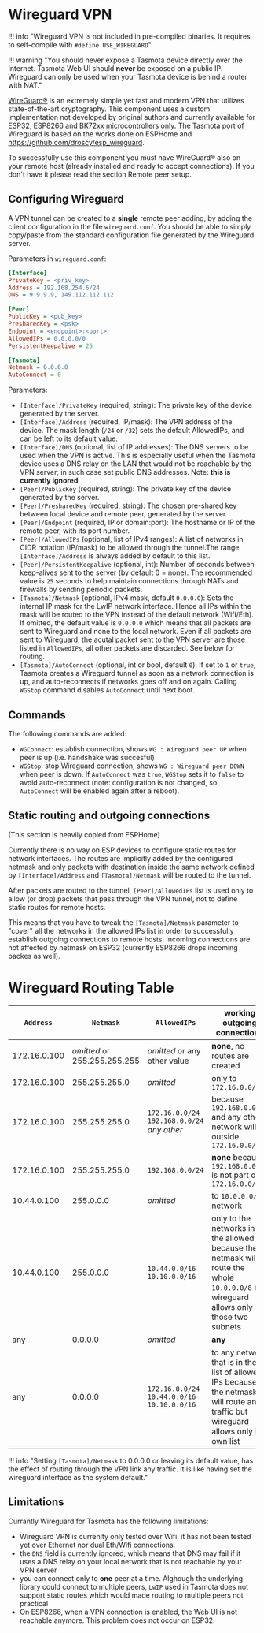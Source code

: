 # Wireguard VPN

!!! info "Wireguard VPN is not included in pre-compiled binaries. It requires to self-compile with `#define USE_WIREGUARD`"

!!! warning "You should never expose a Tasmota device directly over the Internet. Tasmota Web UI should **never** be exposed on a public IP. Wireguard can only be used when your Tasmota device is behind a router with NAT."

[WireGuard®](https://www.wireguard.com/) is an extremely simple yet fast and modern VPN that utilizes state-of-the-art cryptography. This component uses a custom implementation not developed by original authors and currently available for ESP32, ESP8266 and BK72xx microcontrollers only. The Tasmota port of Wireguard is based on the works done on ESPHome and https://github.com/droscy/esp_wireguard.

To successfully use this component you must have WireGuard® also on your remote host (already installed and ready to accept connections). If you don't have it please read the section Remote peer setup.

## Configuring Wireguard

A VPN tunnel can be created to a **single** remote peer adding, by adding the client configuration in the file `wireguard.conf`. You should be able to simply copy/paste from the standard configuration file generated by the Wireguard server.

Parameters in `wireguard.conf`:

```ini
[Interface]
PrivateKey = <priv_key>
Address = 192.168.254.6/24
DNS = 9.9.9.9, 149.112.112.112

[Peer]
PublicKey = <pub_key>
PresharedKey = <psk>
Endpoint = <endpoint>:<port>
AllowedIPs = 0.0.0.0/0
PersistentKeepalive = 25

[Tasmota]
Netmask = 0.0.0.0
AutoConnect = 0
```

Parameters:

- `[Interface]/PrivateKey` (required, string): The private key of the device generated by the server.
- `[Interface]/Address` (required, IP/mask): The VPN address of the device. The mask length (`/24` or `/32`) sets the default AllowedIPs, and can be left to its default value.
- `[Interface]/DNS` (optional, list of IP addresses): The DNS servers to be used when the VPN is active. This is especially useful when the Tasmota device uses a DNS relay on the LAN that would not be reachable by the VPN server; in such case set public DNS addresses. Note: **this is currently ignored** 
- `[Peer]/PublicKey` (required, string): The private key of the device generated by the server.
- `[Peer]/PresharedKey` (required, string): The chosen pre-shared key between local device and remote peer, generated by the server.
- `[Peer]/Endpoint` (required, IP or domain:port): The hostname or IP of the remote peer, with its port number.<!-- T Default port number is `51820`.-->
- `[Peer]/AllowedIPs` (optional, list of IPv4 ranges): A list of networks in CIDR notation (IP/mask) to be allowed through the tunnel.<!--  Any host (0.0.0.0/0) will be allowed if this parameter is omitted. -->The range `[Interface]/Address` is always added by default to this list.
- `[Peer]/PersistentKeepalive` (optional, int): Number of seconds between keep-alives sent to the server (by default 0 = none). The recommended value is `25` seconds to help maintain connections through NATs and firewalls by sending periodic packets.
- `[Tasmota]/Netmask` (optional, IPv4 mask, default `0.0.0.0`): Sets the internal IP mask for the LwIP network interface. Hence all IPs within the mask will be routed to the VPN instead of the default network (Wifi/Eth). If omitted, the default value is `0.0.0.0` which means that all packets are sent to Wireguard and none to the local network. Even if all packets are sent to Wireguard, the acutal packet sent to the VPN server are those listed in `AllowedIPs`, all other packets are discarded. See below for routing.
- `[Tasmota]/AutoConnect` (optional, int or bool, default `0`): If set to `1` or `true`, Tasmota creates a Wireguard tunnel as soon as a network connection is up, and auto-reconnects if networks goes off and on again. Calling `WGStop` command disables `AutoConnect` until next boot.

## Commands

The following commands are added:

- `WGConnect`: establish connection, shows `WG : Wireguard peer UP` when peer is up (i.e. handshake was succesful)
- `WGStop`:  stop Wireguard connection, shows `WG : Wireguard peer DOWN` when peer is down. If `AutoConnect` was `true`, `WGStop` sets it to `false` to avoid auto-reconnect (note: configuration is not changed, so `AutoConnect` will be enabled again after a reboot).

## Static routing and outgoing connections

(This section is heavily copied from ESPHome)

Currently there is no way on ESP devices to configure static routes for network interfaces. The routes are implicitly added by the configured netmask and only packets with destination inside the same network defined by `[Interface]/Address` and `[Tasmota]/Netmask` will be routed to the tunnel.

After packets are routed to the tunnel, `[Peer]/AllowedIPs` list is used only to allow (or drop) packets that pass through the VPN tunnel, not to define static routes for remote hosts.

This means that you have to tweak the `[Tasmota]/Netmask` parameter to "cover" all the networks in the allowed IPs list in order to successfully establish outgoing connections to remote hosts. Incoming connections are not affected by netmask on ESP32 (currently ESP8266 drops incoming packes as well).

# Wireguard Routing Table

| `Address` | `Netmask` | `AllowedIPs` | working outgoing connections |
|---------|---------|-------------|------------------------------|
| 172.16.0.100 | *omitted* or 255.255.255.255 | *omitted* or any other value | **none**, no routes are created |
| 172.16.0.100 | 255.255.255.0 | *omitted* | only to `172.16.0.0/24` |
| 172.16.0.100 | 255.255.255.0 | `172.16.0.0/24`<br>`192.168.0.0/24`<br>*any other* | because `192.168.0.0/24` and any other network will be outside `172.16.0.0/24` |
| 172.16.0.100 | 255.255.255.0 | `192.168.0.0/24` | **none** because `192.168.0.0/24` is not part of `172.16.0.0/24` |
| 10.44.0.100 | 255.0.0.0 | *omitted* | to `10.0.0.0/8` network |
| 10.44.0.100 | 255.0.0.0 | `10.44.0.0/16`<br>`10.10.0.0/16` | only to the networks in the allowed list because the netmask will route the whole `10.0.0.0/8` but wireguard allows only those two subnets |
| any | 0.0.0.0 | *omitted* | **any** |
| any | 0.0.0.0 | `172.16.0.0/24`<br>`10.44.0.0/16`<br>`10.10.0.0/16` | to any network that is in the list of allowed IPs because the netmask will route any traffic but wireguard allows only its own list |

!!! info "Setting `[Tasmota]/Netmask` to 0.0.0.0 or leaving its default value, has the effect of routing through the VPN link any traffic. It is like having set the wireguard interface as the system default."

## Limitations

Currantly Wireguard for Tasmota has the following limitations:

- Wireguard VPN is currenlty only tested over Wifi, it has not been tested yet over Ethernet nor dual Eth/Wifi connections.
- the `DNS` field is currently ignored; which means that DNS may fail if it uses a DNS relay on your local network that is not reachable by your VPN server
- you can connect only to **one** peer at a time. Alghough the underlying library could connect to multiple peers, `LwIP` used in Tasmota does not support static routes which would made routing to multiple peers not practical
- On ESP8266, when a VPN connection is enabled, the Web UI is not reachable anymore. This problem does not occur on ESP32.
